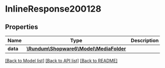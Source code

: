 # InlineResponse200128

## Properties
Name | Type | Description | Notes
------------ | ------------- | ------------- | -------------
**data** | [**\Rundum\Shopware6\Model\MediaFolder**](MediaFolder.md) |  | [optional] 

[[Back to Model list]](../../README.md#documentation-for-models) [[Back to API list]](../../README.md#documentation-for-api-endpoints) [[Back to README]](../../README.md)

